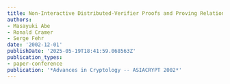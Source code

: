 ```yaml
---
title: Non-Interactive Distributed-Verifier Proofs and Proving Relations among Commitments
authors:
- Masayuki Abe
- Ronald Cramer
- Serge Fehr
date: '2002-12-01'
publishDate: '2025-05-19T18:41:59.068563Z'
publication_types:
- paper-conference
publication: '*Advances in Cryptology -- ASIACRYPT 2002*'
---
```

